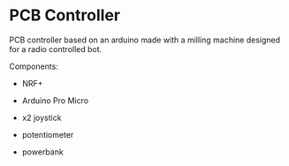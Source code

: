 # PCB Controller

PCB controller based on an arduino made with a milling machine designed for a radio controlled bot.


Сomponents:

- NRF+

- Arduino Pro Micro

- x2 joystick

- potentiometer

- powerbank
